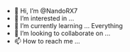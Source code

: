 - 👋 Hi, I’m @NandoRX7
- 👀 I’m interested in ...
- 🌱 I’m currently learning ... Everything
- 💞️ I’m looking to collaborate on ...
- 📫 How to reach me ...

<!---
NandoRX7/NandoRX7 is a ✨ special ✨ repository because its `README.md` (this file) appears on your GitHub profile.
You can click the Preview link to take a look at your changes.
--->
